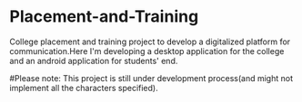 # Placement-and-Training
College placement and training project to develop a digitalized platform for communication.Here I'm developing a desktop application for the college and an android application for students' end.

#Please note: This project is still under development process(and might not implement all the characters specified).
